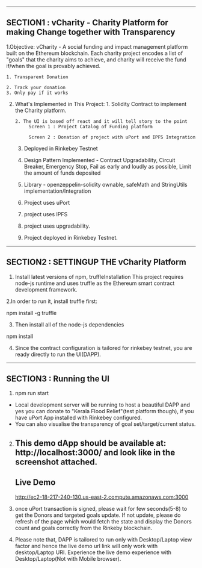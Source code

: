---------------------------------------------------------------
SECTION1 : vCharity - Charity Platform for making Change together with Transparency
--------------------------------------------------------------
1.Objective: vCharity - A social funding and impact management platform built on the Ethereum blockchain.
Each charity project encodes a list of "goals" that the charity aims to achieve, and charity will receive the fund if/when the goal is provably achieved.

    1. Transparent Donation

    2. Track your donation
    3. Only pay if it works


2. What's Implemented in This Project:
       1. Solidity Contract to implement the Charity platform. 

       2. The UI is based off react and it will tell story to the point
            Screen 1 : Project Catalog of Funding platform

            Screen 2 : Donation of project with uPort and IPFS Integration

     3. Deployed in Rinkebey Testnet

     4. Design Pattern Implemented - Contract Upgradability, Circuit Breaker, Emergency Stop, Fail as early and loudly as possible, Limit the amount of funds deposited
     5. Library - openzeppelin-solidity ownable, safeMath and StringUtils implementation/Integration
     6. Project uses uPort
     7. project uses IPFS
     8. project uses upgradability.
     9. Project deployed in Rinkebey Testnet.


----------------------------------------------------------------------
SECTION2 : SETTINGUP THE vCharity Platform
----------------------------------------------------------------------
1. Install latest versions of npm, truffleInstallation
This project requires node-js runtime and uses truffle as the Ethereum smart contract development framework.

2.In order to run it, install truffle first:

npm install -g truffle

3. Then install all of the node-js dependencies

npm install

4. Since the contract configuration is tailored for rinkebey testnet, you are ready directly to run the UI(DAPP).


----------------------------------------------------------------------
SECTION3 : Running the UI
----------------------------------------------------------------------
1. npm run start
- Local development server will be running to host a beautiful DAPP and yes you can donate to "Kerala Flood Relief"(test platform though), if you have uPort App installed with Rinkebey configured.
- You can also visualise the transparency of goal set/target/current status.

2.  This demo dApp should be available at: http://localhost:3000/ and look like in the screenshot attached.
    ----------
    Live Demo
    ---------
    http://ec2-18-217-240-130.us-east-2.compute.amazonaws.com:3000
    
3. once uPort transaction is signed, please wait for few seconds(5-8) to get the Donors and targeted goals update. If not update, please do refresh of the page which would fetch the state and display the Donors count and goals correctly from the Rinkeby blockchain.

4. Please note that, DAPP is tailored to run only with Desktop/Laptop view factor and hence the live demo url link will only work with desktop/Laptop URI. Experience the live demo experience with Desktop/Laptop(Not with Mobile browser).
